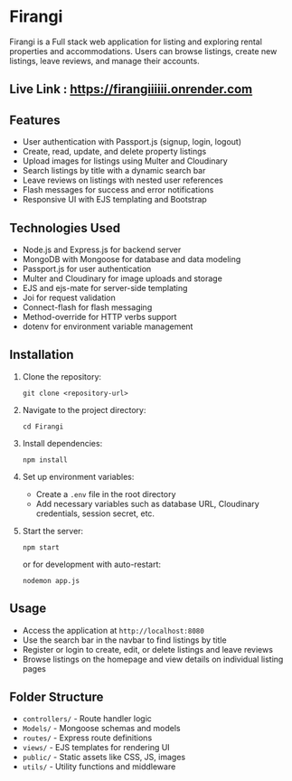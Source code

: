 # Firangi

Firangi is a Full stack web application for listing and exploring rental properties and accommodations. Users can browse listings, create new listings, leave reviews, and manage their accounts.

## Live Link : https://firangiiiiii.onrender.com

## Features

- User authentication with Passport.js (signup, login, logout)
- Create, read, update, and delete property listings
- Upload images for listings using Multer and Cloudinary
- Search listings by title with a dynamic search bar
- Leave reviews on listings with nested user references
- Flash messages for success and error notifications
- Responsive UI with EJS templating and Bootstrap

## Technologies Used

- Node.js and Express.js for backend server
- MongoDB with Mongoose for database and data modeling
- Passport.js for user authentication
- Multer and Cloudinary for image uploads and storage
- EJS and ejs-mate for server-side templating
- Joi for request validation
- Connect-flash for flash messaging
- Method-override for HTTP verbs support
- dotenv for environment variable management

## Installation

1. Clone the repository:
   ```
   git clone <repository-url>
   ```
2. Navigate to the project directory:
   ```
   cd Firangi
   ```
3. Install dependencies:
   ```
   npm install
   ```
4. Set up environment variables:
   - Create a `.env` file in the root directory
   - Add necessary variables such as database URL, Cloudinary credentials, session secret, etc.

5. Start the server:
   ```
   npm start
   ```
   or for development with auto-restart:
   ```
   nodemon app.js
   ```

## Usage

- Access the application at `http://localhost:8080`
- Use the search bar in the navbar to find listings by title
- Register or login to create, edit, or delete listings and leave reviews
- Browse listings on the homepage and view details on individual listing pages

## Folder Structure

- `controllers/` - Route handler logic
- `Models/` - Mongoose schemas and models
- `routes/` - Express route definitions
- `views/` - EJS templates for rendering UI
- `public/` - Static assets like CSS, JS, images
- `utils/` - Utility functions and middleware


